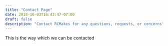 ```yaml
---
title: "Contact Page"
date: 2018-10-03T16:43:47-07:00
draft: false
description: "Contact RCMakes for any questions, requests, or concerns"
---
```


This is the way which we can be contacted
